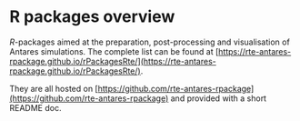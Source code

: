 # R packages overview

_R_-packages aimed at the preparation, post-processing and visualisation of Antares simulations. The complete list can be found at [https://rte-antares-rpackage.github.io/rPackagesRte/](https://rte-antares-rpackage.github.io/rPackagesRte/).

They are all hosted on [https://github.com/rte-antares-rpackage](https://github.com/rte-antares-rpackage) and provided with a short README doc.